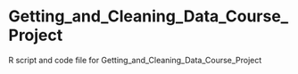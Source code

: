 Getting_and_Cleaning_Data_Course_Project
========================================

R script and code file for Getting_and_Cleaning_Data_Course_Project
